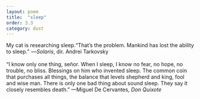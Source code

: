 ```yaml
---
layout: poem
title:  "sleep"
order: 3.3
category: dust
---
```


My cat is researching sleep.<a class="fn"></a><span class="fnc">“That’s the problem. Mankind has lost the ability to sleep.”  —*Solaris*, dir. Andrei Tarkovsky <br><br> “I know only one thing, señor. When I sleep, I know no fear, no hope, no trouble, no bliss. Blessings on him who invented sleep. The common coin that purchases all things, the balance that levels shepherd and king, fool and wise man. There is only one bad thing about sound sleep. They say it closely resembles death.” —Miguel De Cervantes, *Don Quixote*</span>

